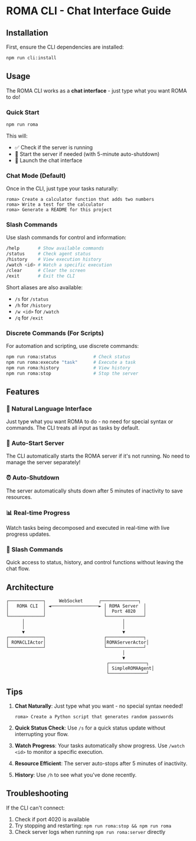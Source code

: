 # ROMA CLI - Chat Interface Guide

## Installation

First, ensure the CLI dependencies are installed:
```bash
npm run cli:install
```

## Usage

The ROMA CLI works as a **chat interface** - just type what you want ROMA to do!

### Quick Start
```bash
npm run roma
```

This will:
- ✅ Check if the server is running
- 🚀 Start the server if needed (with 5-minute auto-shutdown)
- 💬 Launch the chat interface

### Chat Mode (Default)

Once in the CLI, just type your tasks naturally:

```
roma> Create a calculator function that adds two numbers
roma> Write a test for the calculator
roma> Generate a README for this project
```

### Slash Commands

Use slash commands for control and information:

```bash
/help       # Show available commands
/status     # Check agent status
/history    # View execution history
/watch <id> # Watch a specific execution
/clear      # Clear the screen
/exit       # Exit the CLI
```

Short aliases are also available:
- `/s` for `/status`
- `/h` for `/history`
- `/w <id>` for `/watch`
- `/q` for `/exit`

### Discrete Commands (For Scripts)

For automation and scripting, use discrete commands:

```bash
npm run roma:status              # Check status
npm run roma:execute "task"      # Execute a task
npm run roma:history             # View history
npm run roma:stop                # Stop the server
```

## Features

### 💬 Natural Language Interface
Just type what you want ROMA to do - no need for special syntax or commands. The CLI treats all input as tasks by default.

### 🚀 Auto-Start Server
The CLI automatically starts the ROMA server if it's not running. No need to manage the server separately!

### ⏰ Auto-Shutdown
The server automatically shuts down after 5 minutes of inactivity to save resources.

### 📊 Real-time Progress
Watch tasks being decomposed and executed in real-time with live progress updates.

### 🎯 Slash Commands
Quick access to status, history, and control functions without leaving the chat flow.

## Architecture

```
┌─────────────┐     WebSocket      ┌──────────────┐
│   ROMA CLI  │ ◄──────────────────► │ ROMA Server  │
│             │                      │  Port 4020   │
└─────────────┘                      └──────────────┘
      │                                     │
      │                                     │
      ▼                                     ▼
┌─────────────┐                      ┌──────────────┐
│ ROMACLIActor│                      │ROMAServerActor│
└─────────────┘                      └──────────────┘
                                            │
                                            ▼
                                      ┌──────────────┐
                                      │ SimpleROMAAgent│
                                      └──────────────┘
```

## Tips

1. **Chat Naturally**: Just type what you want - no special syntax needed!
   ```
   roma> Create a Python script that generates random passwords
   ```

2. **Quick Status Check**: Use `/s` for a quick status update without interrupting your flow.

3. **Watch Progress**: Your tasks automatically show progress. Use `/watch <id>` to monitor a specific execution.

4. **Resource Efficient**: The server auto-stops after 5 minutes of inactivity.

5. **History**: Use `/h` to see what you've done recently.

## Troubleshooting

If the CLI can't connect:
1. Check if port 4020 is available
2. Try stopping and restarting: `npm run roma:stop && npm run roma`
3. Check server logs when running `npm run roma:server` directly